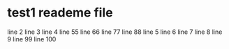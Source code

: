 # test1 reademe file
line 2
line 3
line 4
line 55
line 66
line 77
line 88
line 5
line 6
line 7
line 8
line 9
line 99
line 100
